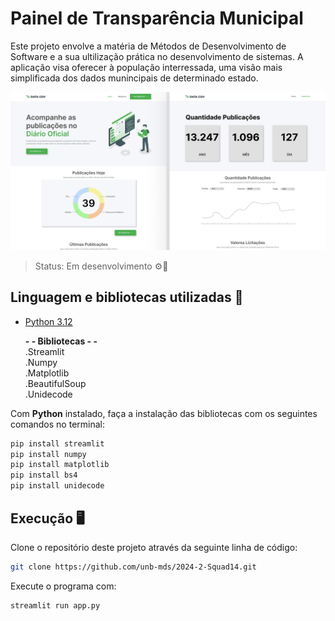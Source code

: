 # Painel de Transparência Municipal

Este projeto envolve a matéria de Métodos de Desenvolvimento de Software e a sua ultilização prática no desenvolvimento de sistemas. 
A aplicação visa oferecer à população interressada, uma visão mais simplificada dos dados munincipais de determinado estado.

![Descrição da Imagem](frontend/prototipo/prototipo.png)

> Status: Em desenvolvimento ⚙️🔨

## Linguagem e bibliotecas utilizadas 🦾
- [Python 3.12](https://www.python.org/downloads/)

  **- - Bibliotecas - -**<br>
  .Streamlit  
  .Numpy  
  .Matplotlib  
  .BeautifulSoup  
  .Unidecode

Com <b>Python</b> instalado, faça a instalação das bibliotecas com os seguintes comandos no terminal:
```bash
pip install streamlit
pip install numpy
pip install matplotlib
pip install bs4
pip install unidecode
```

## Execução 🖥️
Clone o repositório deste projeto através da seguinte linha de código:
```bash
git clone https://github.com/unb-mds/2024-2-Squad14.git
```  

Execute o programa com:
```bash
streamlit run app.py
```



